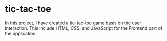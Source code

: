 # tic-tac-toe

In this project, I have created a tic-tac-toe game basis on the user interaction. This include HTML, CSS, and JavaScript for the Frontend part of the application.
